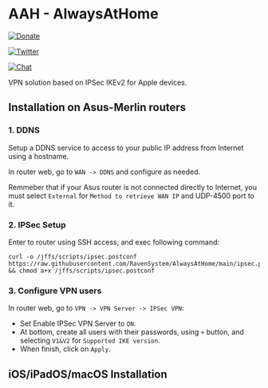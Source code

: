# AAH - AlwaysAtHome

[![Donate](https://img.shields.io/badge/donate-PayPal-blue.svg)](https://paypal.me/ravensystem)

[![Twitter](https://img.shields.io/twitter/follow/RavenSystem.svg?style=social)](https://twitter.com/RavenSystem)

[![Chat](https://img.shields.io/discord/594630635696553994?style=social)](https://discord.gg/v8hyxj2)

VPN solution based on IPSec IKEv2 for Apple devices.

## Installation on Asus-Merlin routers

### 1. DDNS

Setup a DDNS service to access to your public IP address from Internet using a hostname.

In router web, go to `WAN -> DDNS` and configure as needed.

Remmeber that if your Asus router is not connected directly to Internet, you must select `External` for `Method to retrieve WAN IP` and UDP-4500 port to it.

### 2. IPSec Setup

Enter to router using SSH access, and exec following command:

```shell
curl -o /jffs/scripts/ipsec.postconf https://raw.githubusercontent.com/RavenSystem/AlwaysAtHome/main/ipsec.postconf && chmod a+x /jffs/scripts/ipsec.postconf
```

### 3. Configure VPN users

In router web, go to `VPN -> VPN Server -> IPSec VPN`:
- Set Enable IPSec VPN Server to `ON`.
- At bottom, create all users with their passwords, using `+` button, and selecting `V1&V2` for `Supported IKE version`.
- When finish, click on `Apply`.

## iOS/iPadOS/macOS Installation

